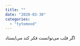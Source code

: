 ```yaml
---
title: ""
date: "2020-03-30"
categories: 
  - "tytomood"
---
```


‏اگر قلب می‌توانست فکر کند می‌ایستاد
